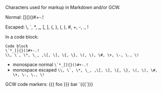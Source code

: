 Characters used for markup in Markdown and/or GCW.

Normal: []{}()#+-.!

Escaped: \\, \`, \*, \_, \[, \], \{, \}, \(, \), \#, \+, \-, \., \!

In a code block:

    Code block
    \`*_[]{}()#+-.!
    \\, \`, \*, \_, ,\[, \], \{, \}, \(, \), \#, \+, \-, \., \!

- monospace normal ``\`*_[]{}()#+-.!``
- monospace escaped ``\\, \`, \*, \_, ,\[, \], \{, \}, \(, \), \#, \+, \-, \., \!``

GCW code markers: {{{ foo }}} bar \`{{{\`}}}
